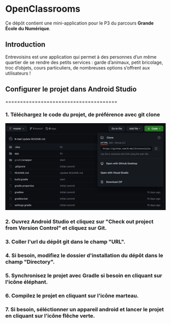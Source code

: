 # OpenClassrooms

Ce dépôt contient une mini-application pour le P3 du parcours **Grande École du Numérique**.

## Introduction

Entrevoisins est une application qui  permet à des personnes d’un même quartier de se rendre des petits services : garde d’animaux, petit bricolage, troc d’objets, cours particuliers, de nombreuses options s’offrent aux utilisateurs !



## Configurer le projet dans Android Studio
======================================

### 1. Téléchargez le code du projet, de préférence avec git clone
![git_clone_entrevoisins.png](git_clone_entrevoisins.png)


### 2. Ouvrez Android Studio et cliquez sur "Check out project from Version Control" et cliquez sur Git.
### 3. Coller l'url du dépôt git dans le champ "URL".
### 4. Si besoin, modifiez le dossier d'installation du dépôt dans le champ "Directory".



### 5. Synchronisez le projet avec Gradle si besoin en cliquant sur l'icône éléphant.
### 6. Compilez le projet en cliquant sur l'icône marteau.
### 7. Si besoin, séléctionner un appareil android et lancer le projet en cliquant sur l'icône flêche verte.
